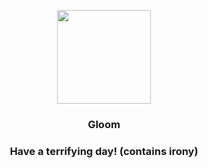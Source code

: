 <p align="center">
    <img src="https://raw.githubusercontent.com/PokeAPI/sprites/master/sprites/pokemon/44.png" width="150" height="150">
</p>
<h3 align="center"> <b>Gloom</b></h3>
<h3 align="center">Have a terrifying day! (contains irony)</h3>
